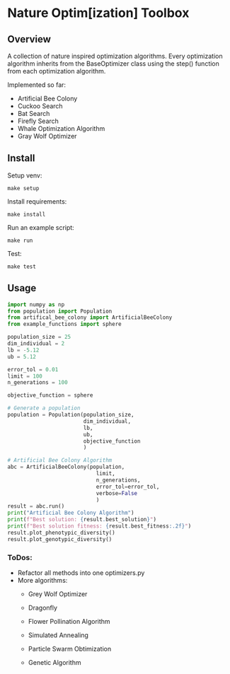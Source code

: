 # Nature Optim[ization] Toolbox
## Overview
A collection of nature inspired optimization algorithms. Every optimization algorithm inherits from the BaseOptimizer class using the step() function from each optimization algorithm.  

Implemented so far:  
- Artificial Bee Colony  
- Cuckoo Search  
- Bat Search
- Firefly Search
- Whale Optimization Algorithm  
- Gray Wolf Optimizer


## Install
Setup venv:  
```
make setup
```

Install requirements:  
```
make install
```

Run an example script:  
```
make run
```

Test:  
```
make test
```

## Usage

```python
import numpy as np
from population import Population
from artifical_bee_colony import ArtificialBeeColony
from example_functions import sphere

population_size = 25       
dim_individual = 2          
lb = -5.12                  
ub = 5.12                   

error_tol = 0.01
limit = 100                 
n_generations = 100         

objective_function = sphere

# Generate a population
population = Population(population_size, 
                        dim_individual, 
                        lb, 
                        ub, 
                        objective_function
                        )

# Artificial Bee Colony Algorithm
abc = ArtificialBeeColony(population, 
                            limit, 
                            n_generations,
                            error_tol=error_tol,
                            verbose=False
                            )   
result = abc.run()
print("Artificial Bee Colony Algorithm")
print(f"Best solution: {result.best_solution}")
print(f"Best solution fitness: {result.best_fitness:.2f}")
result.plot_phenotypic_diversity()
result.plot_genotypic_diversity()
```

### ToDos:  
- Refactor all methods into one optimizers.py
- More algorithms:
    - Grey Wolf Optimizer
    - Dragonfly
    - Flower Pollination Algorithm

    - Simulated Annealing
    - Particle Swarm Obtimization
    - Genetic Algorithm